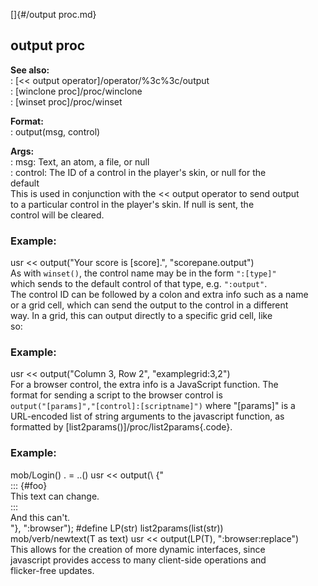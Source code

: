 []{#/output proc.md}    
## output proc    
**See also:**    
:   [\<\< output operator]/operator/%3c%3c/output    
:   [winclone proc]/proc/winclone    
:   [winset proc]/proc/winset    
<!-- -->    
**Format:**    
:   output(msg, control)    
<!-- -->    
**Args:**    
:   msg: Text, an atom, a file, or null    
:   control: The ID of a control in the player\'s skin, or null for the    
    default    
This is used in conjunction with the \<\< output operator to send output    
to a particular control in the player\'s skin. If null is sent, the    
control will be cleared.    
### Example:    
usr \<\< output(\"Your score is \[score\].\", \"scorepane.output\")    
As with `winset()`, the control name may be in the form `":[type]"`    
which sends to the default control of that type, e.g. `":output"`.    
The control ID can be followed by a colon and extra info such as a name    
or a grid cell, which can send the output to the control in a different    
way. In a grid, this can output directly to a specific grid cell, like    
so:    
### Example:    
usr \<\< output(\"Column 3, Row 2\", \"examplegrid:3,2\")    
For a browser control, the extra info is a JavaScript function. The    
format for sending a script to the browser control is    
`output("[params]","[control]:[scriptname]")` where \"\[params\]\" is a    
URL-encoded list of string arguments to the javascript function, as    
formatted by [list2params()]/proc/list2params{.code}.    
### Example:    
mob/Login() . = ..() usr \<\< output(\\ {\"    
::: {#foo}    
This text can change.    
:::    
And this can\'t.    
\"}, \":browser\"); #define LP(str) list2params(list(str))    
mob/verb/newtext(T as text) usr \<\< output(LP(T), \":browser:replace\")    
This allows for the creation of more dynamic interfaces, since    
javascript provides access to many client-side operations and    
flicker-free updates.  